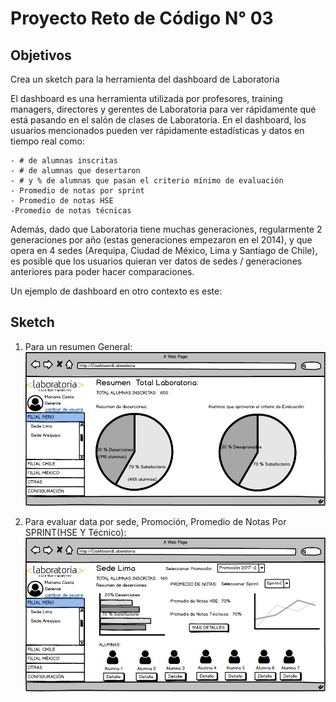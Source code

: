 # Proyecto Reto de Código N° 03

## Objetivos

Crea un sketch para la herramienta del dashboard de Laboratoria

El dashboard es una herramienta utilizada por profesores, training managers, directores y gerentes de Laboratoria para ver rápidamente qué está pasando en el salón de clases de Laboratoria. En el dashboard, los usuarios mencionados pueden ver rápidamente estadísticas y datos en tiempo real como:

    - # de alumnas inscritas
    - # de alumnas que desertaron
    - # y % de alumnas que pasan el criterio mínimo de evaluación
    - Promedio de notas por sprint
    - Promedio de notas HSE
    -Promedio de notas técnicas
Además, dado que Laboratoria tiene muchas generaciones, regularmente 2 generaciones por año (estas generaciones empezaron en el 2014), y que opera en 4 sedes (Arequipa, Ciudad de México, Lima y Santiago de Chile), es posible que los usuarios quieran ver datos de sedes / generaciones anteriores para poder hacer comparaciones.

Un ejemplo de dashboard en otro contexto es este:

## Sketch

 1. Para un resumen General:
    ![Sketch1](assets/imgs/Principal.png)

 2. Para evaluar data por sede, Promoción, Promedio de Notas Por SPRINT(HSE Y Técnico):
    ![Sketch1](assets/imgs/Principal1.png)